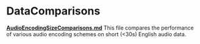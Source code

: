 # DataComparisons

[**AudioEncodingSizeComparisons.md**](DataComparisons/AudioEncodingSizeComparison.md) This file compares the performance of various audio encoding schemes on short (<30s) English audio data.

